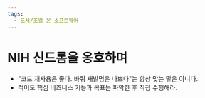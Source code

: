 ```yaml
---
tags:
  - 도서/조엘-온-소프트웨어
---
```


# NIH 신드롬을 옹호하며

- "코드 재사용은 좋다. 바퀴 재발명은 나쁘다"는 항상 맞는 말은 아니다.
- 적어도 핵심 비즈니스 기능과 목표는 파악한 후 직접 수행해라.